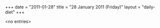 +++
date = "2011-01-28"
title = "28 January 2011 (Friday)"
layout = "daily-diet"
+++


\<no entries\>
